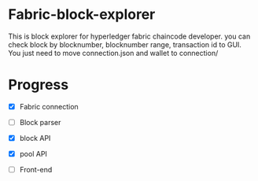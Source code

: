 # Fabric-block-explorer
This is block explorer for hyperledger fabric chaincode developer. you can check block by blocknumber, blocknumber range, transaction id to GUI.  
You just need to move connection.json and wallet to connection/  

# Progress

- [x] Fabric connection
- [ ] Block parser
- [x] block API
- [x] pool API
- [ ] Front-end

